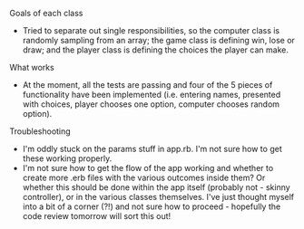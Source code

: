 Goals of each class
* Tried to separate out single responsibilities, so the computer class is randomly sampling from an array; the game class is defining win, lose or draw; and the player class is defining the choices the player can make.

What works
* At the moment, all the tests are passing and four of the 5 pieces of functionality have been implemented (i.e. entering names, presented with choices, player chooses one option, computer chooses random option).

Troubleshooting
* I'm oddly stuck on the params stuff in app.rb. I'm not sure how to get these working properly.
* I'm not sure how to get the flow of the app working and whether to create more .erb files with the various outcomes inside them? Or whether this should be done within the app itself (probably not - skinny controller), or in the various classes themselves. I've just thought myself into a bit of a corner (?!) and not sure how to proceed - hopefully the code review tomorrow will sort this out!
